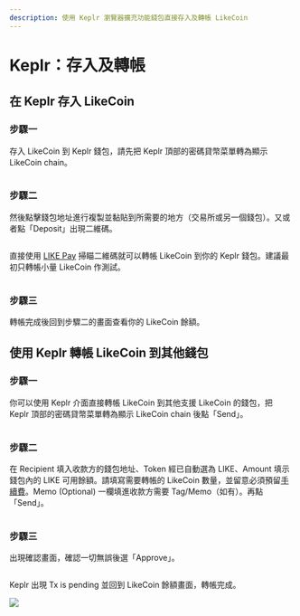 ```yaml
---
description: 使用 Keplr 瀏覽器擴充功能錢包直接存入及轉帳 LikeCoin
---
```


# Keplr：存入及轉帳

## 在 Keplr 存入 LikeCoin <a href="#deposit-your-likecoin-to-keplr" id="deposit-your-likecoin-to-keplr"></a>

### 步驟一

存入 LikeCoin 到 Keplr 錢包，請先把 Keplr 頂部的密碼貸幣菜單轉為顯示 LikeCoin chain。

<figure><img src="../../../.gitbook/assets/Keplr deposit and send 01.png" alt=""><figcaption></figcaption></figure>

### 步驟二

然後點擊錢包地址進行複製並黏貼到所需要的地方（交易所或另一個錢包）。又或者點「Deposit」出現二維碼。

<figure><img src="../../../.gitbook/assets/Keplr deposit and send 02.png" alt=""><figcaption></figcaption></figure>

直接使用 [LIKE Pay](../like-pay.md) 掃瞄二維碼就可以轉帳 LikeCoin 到你的 Keplr 錢包。建議最初只轉帳小量 LikeCoin 作測試。

<figure><img src="../../../.gitbook/assets/Keplr deposit and send 03.png" alt=""><figcaption></figcaption></figure>

### 步驟三

轉帳完成後回到步驟二的畫面查看你的 LikeCoin 餘額。

## 使用 Keplr 轉帳 LikeCoin 到其他錢包 <a href="#send-likecoin-from-keplr-to-another-wallet" id="send-likecoin-from-keplr-to-another-wallet"></a>

### 步驟一 <a href="#send-likecoin-from-keplr-to-another-wallet" id="send-likecoin-from-keplr-to-another-wallet"></a>

你可以使用 Keplr 介面直接轉帳 LikeCoin 到其他支援 LikeCoin 的錢包，把 Keplr 頂部的密碼貸幣菜單轉為顯示 LikeCoin chain 後點「Send」。

<figure><img src="../../../.gitbook/assets/Keplr deposit and send 04.png" alt=""><figcaption></figcaption></figure>

### 步驟二

在 Recipient 填入收款方的錢包地址、Token 經已自動選為 LIKE、Amount 填示錢包內的 LIKE 可用餘額。請填寫需要轉帳的 LikeCoin 數量，並留意必須預留[手續費](../transaction-fee.md)。Memo (Optional) 一欄填進收款方需要 Tag/Memo（如有）。再點「Send」。

<figure><img src="../../../.gitbook/assets/Keplr deposit and send 05.png" alt=""><figcaption></figcaption></figure>

### 步驟三

出現確認畫面，確認一切無誤後選「Approve」。

<figure><img src="../../../.gitbook/assets/Keplr deposit and send 06.png" alt=""><figcaption></figcaption></figure>

Keplr 出現 Tx is pending 並回到 LikeCoin 餘額畫面，轉帳完成。

![](../../../.gitbook/assets/keplr13.png)
